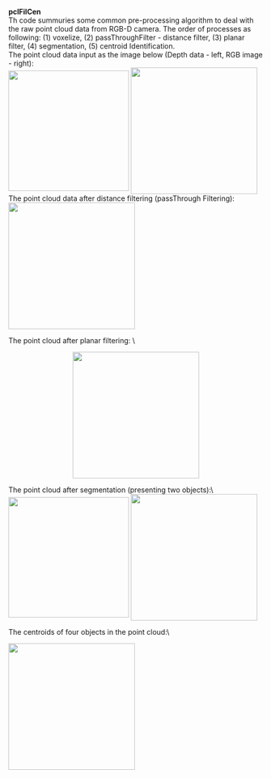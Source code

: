 **pclFilCen**\
Th code summuries some common pre-processing algorithm to deal with the raw point cloud data from RGB-D camera. The order of processes as following: (1) voxelize, (2) passThroughFilter - distance filter, (3) planar filter, (4) segmentation, (5) centroid Identification.\
The point cloud data input as the image below (Depth data - left, RGB image - right):\
<img align="center" src="https://github.com/buivn/images/blob/master/pcdInput.png" width="238">
<img align="center" src="https://github.com/buivn/images/blob/master/4objectnew1.jpg" width="250">\
The point cloud data after distance filtering (passThrough Filtering):\
<img align="center" src="https://github.com/buivn/images/blob/master/afterPassthroughFilter.png" width="250">

The point cloud after planar filtering: \

<p align="center">
  <img src="https://github.com/buivn/images/blob/master/pcd_filter_afterfiltering.png" width="250">
</p>
The point cloud after segmentation (presenting two objects):\
<img align="center" src="https://github.com/buivn/images/blob/master/FirstCloud.png" width="238">
<img align="center" src="https://github.com/buivn/images/blob/master/SecondCloud.png" width="250">

The centroids of four objects in the point cloud:\

<img align="center" src="https://github.com/buivn/images/blob/master/object_centroids.png" width="250">
